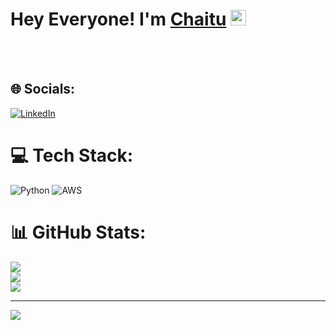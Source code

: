 
# Hey Everyone! I'm [Chaitu](https://github.com/Schaitu2002) <img src="https://github.com/himanshusharma89/himanshusharma89/blob/master/Hi.gif" width="25px">
<br></br>


## 🌐 Socials:
[![LinkedIn](https://img.shields.io/badge/LinkedIn-%230077B5.svg?logo=linkedin&logoColor=white)](https://linkedin.com/in/http://www.linkedin.com/in/chaitanya-suru-a094b81b7) 

# 💻 Tech Stack:
![Python](https://img.shields.io/badge/python-3670A0?style=for-the-badge&logo=python&logoColor=ffdd54) ![AWS](https://img.shields.io/badge/AWS-%23FF9900.svg?style=for-the-badge&logo=amazon-aws&logoColor=white)
# 📊 GitHub Stats:
![](https://github-readme-stats.vercel.app/api?username=Schaitu2002&theme=dark&hide_border=false&include_all_commits=false&count_private=false)<br/>
![](https://github-readme-streak-stats.herokuapp.com/?user=Schaitu2002&theme=dark&hide_border=false)<br/>
![](https://github-readme-stats.vercel.app/api/top-langs/?username=Schaitu2002&theme=dark&hide_border=false&include_all_commits=false&count_private=false&layout=compact)

---
[![](https://visitcount.itsvg.in/api?id=Schaitu2002&icon=0&color=0)](https://visitcount.itsvg.in)

<!-- Proudly created with GPRM ( https://gprm.itsvg.in ) -->
